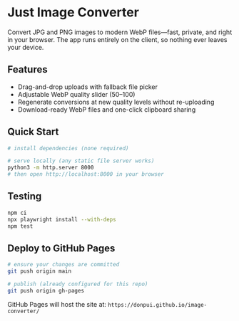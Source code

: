 # Just Image Converter

Convert JPG and PNG images to modern WebP files—fast, private, and right in your browser. The app runs entirely on the client, so nothing ever leaves your device.

## Features
- Drag-and-drop uploads with fallback file picker
- Adjustable WebP quality slider (50–100)
- Regenerate conversions at new quality levels without re-uploading
- Download-ready WebP files and one-click clipboard sharing

## Quick Start
```bash
# install dependencies (none required)

# serve locally (any static file server works)
python3 -m http.server 8000
# then open http://localhost:8000 in your browser
```

## Testing
```bash
npm ci
npx playwright install --with-deps
npm test
```

## Deploy to GitHub Pages
```bash
# ensure your changes are committed
git push origin main

# publish (already configured for this repo)
git push origin gh-pages
```

GitHub Pages will host the site at: `https://donpui.github.io/image-converter/`
